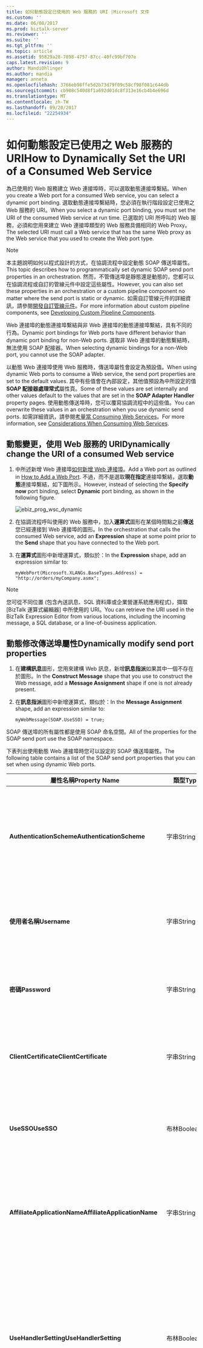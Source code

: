 ```yaml
---
title: 如何動態設定已使用的 Web 服務的 URI |Microsoft 文件
ms.custom: ''
ms.date: 06/08/2017
ms.prod: biztalk-server
ms.reviewer: ''
ms.suite: ''
ms.tgt_pltfrm: ''
ms.topic: article
ms.assetid: 95829a28-7898-4757-87cc-40fc99bf707e
caps.latest.revision: 9
author: MandiOhlinger
ms.author: mandia
manager: anneta
ms.openlocfilehash: 3766eb98ffe5d2b73d79f09c58cf98f081c644db
ms.sourcegitcommit: cb908c540d8f1a692d01dc8f313e16cb4b4e696d
ms.translationtype: MT
ms.contentlocale: zh-TW
ms.lasthandoff: 09/20/2017
ms.locfileid: "22254934"
---
```

# <a name="how-to-dynamically-set-the-uri-of-a-consumed-web-service"></a><span data-ttu-id="971a0-102">如何動態設定已使用之 Web 服務的 URI</span><span class="sxs-lookup"><span data-stu-id="971a0-102">How to Dynamically Set the URI of a Consumed Web Service</span></span>
<span data-ttu-id="971a0-103">為已使用的 Web 服務建立 Web 連接埠時，可以選取動態連接埠繫結。</span><span class="sxs-lookup"><span data-stu-id="971a0-103">When you create a Web port for a consumed Web service, you can select a dynamic port binding.</span></span> <span data-ttu-id="971a0-104">選取動態連接埠繫結時，您必須在執行階段設定已使用之 Web 服務的 URI。</span><span class="sxs-lookup"><span data-stu-id="971a0-104">When you select a dynamic port binding, you must set the URI of the consumed Web service at run time.</span></span> <span data-ttu-id="971a0-105">已選取的 URI 所呼叫的 Web 服務，必須和您用來建立 Web 連接埠類型的 Web 服務具備相同的 Web Proxy。</span><span class="sxs-lookup"><span data-stu-id="971a0-105">The selected URI must call a Web service that has the same Web proxy as the Web service that you used to create the Web port type.</span></span>  
  
> [!NOTE]
>  <span data-ttu-id="971a0-106">本主題說明如何以程式設計的方式，在協調流程中設定動態 SOAP 傳送埠屬性。</span><span class="sxs-lookup"><span data-stu-id="971a0-106">This topic describes how to programmatically set dynamic SOAP send port properties in an orchestration.</span></span> <span data-ttu-id="971a0-107">然而，不管傳送埠是靜態還是動態的，您都可以在協調流程或自訂的管線元件中設定這些屬性。</span><span class="sxs-lookup"><span data-stu-id="971a0-107">However, you can also set these properties in an orchestration or a custom pipeline component no matter where the send port is static or dynamic.</span></span> <span data-ttu-id="971a0-108">如需自訂管線元件的詳細資訊，請參閱[開發自訂管線元件](../core/developing-custom-pipeline-components.md)。</span><span class="sxs-lookup"><span data-stu-id="971a0-108">For more information about custom pipeline components, see [Developing Custom Pipeline Components](../core/developing-custom-pipeline-components.md).</span></span>  
  
 <span data-ttu-id="971a0-109">Web 連接埠的動態連接埠繫結與非 Web 連接埠的動態連接埠繫結，具有不同的行為。</span><span class="sxs-lookup"><span data-stu-id="971a0-109">Dynamic port bindings for Web ports have different behavior than dynamic port binding for non-Web ports.</span></span> <span data-ttu-id="971a0-110">選取非 Web 連接埠的動態繫結時，無法使用 SOAP 配接器。</span><span class="sxs-lookup"><span data-stu-id="971a0-110">When selecting dynamic bindings for a non-Web port, you cannot use the SOAP adapter.</span></span>  
  
 <span data-ttu-id="971a0-111">以動態 Web 連接埠使用 Web 服務時，傳送埠屬性會設定為預設值。</span><span class="sxs-lookup"><span data-stu-id="971a0-111">When using dynamic Web ports to consume a Web service, the send port properties are set to the default values.</span></span> <span data-ttu-id="971a0-112">其中有些值會在內部設定，其他值預設為中所設定的值**SOAP 配接器處理常式**屬性頁。</span><span class="sxs-lookup"><span data-stu-id="971a0-112">Some of these values are set internally and other values default to the values that are set in the **SOAP Adapter Handler** property pages.</span></span> <span data-ttu-id="971a0-113">使用動態傳送埠時，您可以覆寫協調流程中的這些值。</span><span class="sxs-lookup"><span data-stu-id="971a0-113">You can overwrite these values in an orchestration when you use dynamic send ports.</span></span> <span data-ttu-id="971a0-114">如需詳細資訊，請參閱[考量當 Consuming Web Services](../core/considerations-when-consuming-web-services.md)。</span><span class="sxs-lookup"><span data-stu-id="971a0-114">For more information, see [Considerations When Consuming Web Services](../core/considerations-when-consuming-web-services.md).</span></span>  
  
## <a name="dynamically-change-the-uri-of-a-consumed-web-service"></a><span data-ttu-id="971a0-115">動態變更，使用 Web 服務的 URI</span><span class="sxs-lookup"><span data-stu-id="971a0-115">Dynamically change the URI of a consumed Web service</span></span>  
  
1.  <span data-ttu-id="971a0-116">中所述新增 Web 連接埠[如何新增 Web 連接埠](../core/how-to-add-a-web-port.md)。</span><span class="sxs-lookup"><span data-stu-id="971a0-116">Add a Web port as outlined in [How to Add a Web Port](../core/how-to-add-a-web-port.md).</span></span> <span data-ttu-id="971a0-117">不過，而不是選取**現在指定**連接埠繫結，選取**動態**連接埠繫結，如下圖所示。</span><span class="sxs-lookup"><span data-stu-id="971a0-117">However, instead of selecting the **Specify now** port binding, select **Dynamic** port binding, as shown in the following figure.</span></span>  
  
     ![](../core/media/ebiz-prog-wsc-dynamic.gif "ebiz_prog_wsc_dynamic")  
  
2.  <span data-ttu-id="971a0-118">在協調流程呼叫使用的 Web 服務中，加入**運算式**圖形在某個時間點之前**傳送**您已經連接到 Web 連接埠的圖形。</span><span class="sxs-lookup"><span data-stu-id="971a0-118">In the orchestration that calls the consumed Web service, add an **Expression** shape at some point prior to the **Send** shape that you have connected to the Web port.</span></span>  
  
3.  <span data-ttu-id="971a0-119">在**運算式**圖形中新增運算式，類似於：</span><span class="sxs-lookup"><span data-stu-id="971a0-119">In the **Expression** shape, add an expression similar to:</span></span>  
  
    ```  
    myWebPort(Microsoft.XLANGs.BaseTypes.Address) = "http://orders/myCompany.asmx";  
    ```  
  
> [!NOTE]
>  <span data-ttu-id="971a0-120">您可從不同位置 (包含內送訊息、SQL 資料庫或企業營運系統應用程式)，擷取 [BizTalk 運算式編輯器] 中所使用的 URI。</span><span class="sxs-lookup"><span data-stu-id="971a0-120">You can retrieve the URI used in the BizTalk Expression Editor from various locations, including the incoming message, a SQL database, or a line-of-business application.</span></span>  
  
## <a name="dynamically-modify-send-port-properties"></a><span data-ttu-id="971a0-121">動態修改傳送埠屬性</span><span class="sxs-lookup"><span data-stu-id="971a0-121">Dynamically modify send port properties</span></span>  
  
1.  <span data-ttu-id="971a0-122">在**建構訊息**圖形，您用來建構 Web 訊息，新增**訊息指派**如果其中一個不存在於圖形。</span><span class="sxs-lookup"><span data-stu-id="971a0-122">In the **Construct Message** shape that you use to construct the Web message, add a **Message Assignment** shape if one is not already present.</span></span>  
  
2.  <span data-ttu-id="971a0-123">在**訊息指派**圖形中新增運算式，類似於：</span><span class="sxs-lookup"><span data-stu-id="971a0-123">In the **Message Assignment** shape, add an expression similar to:</span></span>  
  
    ```  
    myWebMessage(SOAP.UseSSO) = true;  
    ```  
  
 <span data-ttu-id="971a0-124">SOAP 傳送埠的所有屬性都是使用 SOAP 命名空間。</span><span class="sxs-lookup"><span data-stu-id="971a0-124">All of the properties for the SOAP send port use the SOAP namespace.</span></span>  
  
 <span data-ttu-id="971a0-125">下表列出使用動態 Web 連接埠時您可以設定的 SOAP 傳送埠屬性。</span><span class="sxs-lookup"><span data-stu-id="971a0-125">The following table contains a list of the SOAP send port properties that you can set when using dynamic Web ports.</span></span>  
  
|<span data-ttu-id="971a0-126">屬性名稱</span><span class="sxs-lookup"><span data-stu-id="971a0-126">Property Name</span></span>|<span data-ttu-id="971a0-127">類型</span><span class="sxs-lookup"><span data-stu-id="971a0-127">Type</span></span>|<span data-ttu-id="971a0-128">Description</span><span class="sxs-lookup"><span data-stu-id="971a0-128">Description</span></span>|  
|-------------------|----------|-----------------|  
|<span data-ttu-id="971a0-129">**AuthenticationScheme**</span><span class="sxs-lookup"><span data-stu-id="971a0-129">**AuthenticationScheme**</span></span>|<span data-ttu-id="971a0-130">字串</span><span class="sxs-lookup"><span data-stu-id="971a0-130">String</span></span>|<span data-ttu-id="971a0-131">呼叫 Web 服務所使用的驗證方法</span><span class="sxs-lookup"><span data-stu-id="971a0-131">Authentication method to use for calling the Web service</span></span><br /><br /> <span data-ttu-id="971a0-132">預設值： 匿名</span><span class="sxs-lookup"><span data-stu-id="971a0-132">Default value: Anonymous</span></span><br /><br /> <span data-ttu-id="971a0-133">其他允許的值： 基本、 摘要式、 NTLM</span><span class="sxs-lookup"><span data-stu-id="971a0-133">Other allowed values: Basic, Digest, NTLM</span></span>|  
|<span data-ttu-id="971a0-134">**使用者名稱**</span><span class="sxs-lookup"><span data-stu-id="971a0-134">**Username**</span></span>|<span data-ttu-id="971a0-135">字串</span><span class="sxs-lookup"><span data-stu-id="971a0-135">String</span></span>|<span data-ttu-id="971a0-136">指定要用於存取目標 Web 服務的使用者名稱。</span><span class="sxs-lookup"><span data-stu-id="971a0-136">User name to specify for accessing the target Web service.</span></span><br /><br /> <span data-ttu-id="971a0-137">預設值： 空白</span><span class="sxs-lookup"><span data-stu-id="971a0-137">Default value: Blank</span></span>|  
|<span data-ttu-id="971a0-138">**密碼**</span><span class="sxs-lookup"><span data-stu-id="971a0-138">**Password**</span></span>|<span data-ttu-id="971a0-139">字串</span><span class="sxs-lookup"><span data-stu-id="971a0-139">String</span></span>|<span data-ttu-id="971a0-140">要提供給伺服器驗證的使用者密碼。</span><span class="sxs-lookup"><span data-stu-id="971a0-140">User password to use for authentication with the server.</span></span><br /><br /> <span data-ttu-id="971a0-141">預設值： 空白</span><span class="sxs-lookup"><span data-stu-id="971a0-141">Default value: Blank</span></span>|  
|<span data-ttu-id="971a0-142">**ClientCertificate**</span><span class="sxs-lookup"><span data-stu-id="971a0-142">**ClientCertificate**</span></span>|<span data-ttu-id="971a0-143">字串</span><span class="sxs-lookup"><span data-stu-id="971a0-143">String</span></span>|<span data-ttu-id="971a0-144">用戶端安全通訊端層 (SSL) 憑證的指紋。</span><span class="sxs-lookup"><span data-stu-id="971a0-144">Thumbprint of client Secure Sockets Layer (SSL) certificate.</span></span><br /><br /> <span data-ttu-id="971a0-145">預設值： 空白</span><span class="sxs-lookup"><span data-stu-id="971a0-145">Default value: Blank</span></span>|  
|<span data-ttu-id="971a0-146">**UseSSO**</span><span class="sxs-lookup"><span data-stu-id="971a0-146">**UseSSO**</span></span>|<span data-ttu-id="971a0-147">布林</span><span class="sxs-lookup"><span data-stu-id="971a0-147">Boolean</span></span>|<span data-ttu-id="971a0-148">指示此 Web 連接埠是否使用「單一登入」(SSO)。</span><span class="sxs-lookup"><span data-stu-id="971a0-148">Indicates whether this Web port will use Single Sign-On (SSO).</span></span><br /><br /> <span data-ttu-id="971a0-149">預設值：False</span><span class="sxs-lookup"><span data-stu-id="971a0-149">Default value: False</span></span>|  
|<span data-ttu-id="971a0-150">**AffiliateApplicationName**</span><span class="sxs-lookup"><span data-stu-id="971a0-150">**AffiliateApplicationName**</span></span>|<span data-ttu-id="971a0-151">字串</span><span class="sxs-lookup"><span data-stu-id="971a0-151">String</span></span>|<span data-ttu-id="971a0-152">此 Web 連接埠將用於贖回用戶端認證票證的 SSO 應用程式名稱。</span><span class="sxs-lookup"><span data-stu-id="971a0-152">The name of the SSO application that this Web port will use to redeem the ticket for client credentials.</span></span><br /><br /> <span data-ttu-id="971a0-153">預設值： 空白</span><span class="sxs-lookup"><span data-stu-id="971a0-153">Default value: Blank</span></span>|  
|<span data-ttu-id="971a0-154">**UseHandlerSetting**</span><span class="sxs-lookup"><span data-stu-id="971a0-154">**UseHandlerSetting**</span></span>|<span data-ttu-id="971a0-155">布林</span><span class="sxs-lookup"><span data-stu-id="971a0-155">Boolean</span></span>|<span data-ttu-id="971a0-156">指示此 Web 連接埠是否使用 SOAP 傳送處理常式的 HTTP Proxy 設定。</span><span class="sxs-lookup"><span data-stu-id="971a0-156">Indicates whether this Web port will use SOAP send handler HTTP proxy settings.</span></span> <span data-ttu-id="971a0-157">**注意：** 如果**UseProxy**設定的內容屬性，然後**UseHandlerSetting**內容屬性會被忽略。</span><span class="sxs-lookup"><span data-stu-id="971a0-157">**Note:**  If the **UseProxy** context property is set, then **UseHandlerSetting** context property is ignored.</span></span> <br /><br /> <span data-ttu-id="971a0-158">預設值：False</span><span class="sxs-lookup"><span data-stu-id="971a0-158">Default value: False</span></span>|  
|<span data-ttu-id="971a0-159">**UseProxy**</span><span class="sxs-lookup"><span data-stu-id="971a0-159">**UseProxy**</span></span>|<span data-ttu-id="971a0-160">布林</span><span class="sxs-lookup"><span data-stu-id="971a0-160">Boolean</span></span>|<span data-ttu-id="971a0-161">指示此 Web 連接埠是否使用 Proxy 伺服器來存取目標 Web 服務。</span><span class="sxs-lookup"><span data-stu-id="971a0-161">Indicates whether this Web port will use a proxy server to access the target Web service.</span></span> <span data-ttu-id="971a0-162">**注意：** 如果**UseProxy**設定的內容屬性，然後**UseHandlerSetting**內容屬性會被忽略。</span><span class="sxs-lookup"><span data-stu-id="971a0-162">**Note:**  If the **UseProxy** context property is set, then **UseHandlerSetting** context property is ignored.</span></span> <br /><br /> <span data-ttu-id="971a0-163">預設值：False</span><span class="sxs-lookup"><span data-stu-id="971a0-163">Default value: False</span></span>|  
|<span data-ttu-id="971a0-164">**ProxyAddress**</span><span class="sxs-lookup"><span data-stu-id="971a0-164">**ProxyAddress**</span></span>|<span data-ttu-id="971a0-165">字串</span><span class="sxs-lookup"><span data-stu-id="971a0-165">String</span></span>|<span data-ttu-id="971a0-166">用於 Web 服務呼叫的 HTTP Proxy 位址。</span><span class="sxs-lookup"><span data-stu-id="971a0-166">Address of the HTTP proxy to use for the Web service call.</span></span><br /><br /> <span data-ttu-id="971a0-167">預設值： 從 SOAP 傳送處理常式屬性擷取。</span><span class="sxs-lookup"><span data-stu-id="971a0-167">Default value: Retrieved from SOAP send handler properties.</span></span>|  
|<span data-ttu-id="971a0-168">**ProxyPort**</span><span class="sxs-lookup"><span data-stu-id="971a0-168">**ProxyPort**</span></span>|<span data-ttu-id="971a0-169">Integer</span><span class="sxs-lookup"><span data-stu-id="971a0-169">Integer</span></span>|<span data-ttu-id="971a0-170">用於 Web 服務呼叫的 HTTP Proxy 連接埠。</span><span class="sxs-lookup"><span data-stu-id="971a0-170">Port of the HTTP proxy to use for the Web service call.</span></span><br /><br /> <span data-ttu-id="971a0-171">預設值： 從 SOAP 傳送處理常式屬性擷取。</span><span class="sxs-lookup"><span data-stu-id="971a0-171">Default value: Retrieved from SOAP send handler properties.</span></span>|  
|<span data-ttu-id="971a0-172">**ProxyUsername**</span><span class="sxs-lookup"><span data-stu-id="971a0-172">**ProxyUsername**</span></span>|<span data-ttu-id="971a0-173">字串</span><span class="sxs-lookup"><span data-stu-id="971a0-173">String</span></span>|<span data-ttu-id="971a0-174">用於 HTTP Proxy 的使用者名稱。</span><span class="sxs-lookup"><span data-stu-id="971a0-174">User name to use for the HTTP proxy.</span></span><br /><br /> <span data-ttu-id="971a0-175">預設值： 從 SOAP 傳送處理常式屬性擷取。</span><span class="sxs-lookup"><span data-stu-id="971a0-175">Default value: Retrieved from SOAP send handler properties.</span></span>|  
|<span data-ttu-id="971a0-176">**ProxyPassword**</span><span class="sxs-lookup"><span data-stu-id="971a0-176">**ProxyPassword**</span></span>|<span data-ttu-id="971a0-177">字串</span><span class="sxs-lookup"><span data-stu-id="971a0-177">String</span></span>|<span data-ttu-id="971a0-178">用於 HTTP Proxy 的密碼。</span><span class="sxs-lookup"><span data-stu-id="971a0-178">Password to use for the HTTP proxy.</span></span><br /><br /> <span data-ttu-id="971a0-179">預設值： 從 SOAP 傳送處理常式屬性擷取。</span><span class="sxs-lookup"><span data-stu-id="971a0-179">Default value: Retrieved from SOAP send handler properties.</span></span>|  
|<span data-ttu-id="971a0-180">**ClientConnectionTimeout**</span><span class="sxs-lookup"><span data-stu-id="971a0-180">**ClientConnectionTimeout**</span></span>|<span data-ttu-id="971a0-181">Int32</span><span class="sxs-lookup"><span data-stu-id="971a0-181">Int32</span></span>|<span data-ttu-id="971a0-182">HTTP 用戶端連線逾時值。</span><span class="sxs-lookup"><span data-stu-id="971a0-182">Time-out value for HTTP client connection.</span></span><br /><br /> <span data-ttu-id="971a0-183">預設值： 相同預設 ASP.NET HTTP 連線逾時。</span><span class="sxs-lookup"><span data-stu-id="971a0-183">Default value: Same as default ASP.NET HTTP connection time-out.</span></span>|  
|<span data-ttu-id="971a0-184">**類型名稱**</span><span class="sxs-lookup"><span data-stu-id="971a0-184">**TypeName**</span></span>|<span data-ttu-id="971a0-185">字串</span><span class="sxs-lookup"><span data-stu-id="971a0-185">String</span></span>|<span data-ttu-id="971a0-186">指定包含要叫用的 Web 方法的類別名稱。</span><span class="sxs-lookup"><span data-stu-id="971a0-186">Specify the name of the class that contains the Web method to be invoked.</span></span><br /><br /> <span data-ttu-id="971a0-187">預設值： 空白</span><span class="sxs-lookup"><span data-stu-id="971a0-187">Default value: Blank</span></span>|  
|<span data-ttu-id="971a0-188">**MethodName**</span><span class="sxs-lookup"><span data-stu-id="971a0-188">**MethodName**</span></span>|<span data-ttu-id="971a0-189">字串</span><span class="sxs-lookup"><span data-stu-id="971a0-189">String</span></span>|<span data-ttu-id="971a0-190">指定將要叫用之類別的方法。</span><span class="sxs-lookup"><span data-stu-id="971a0-190">Specify the method of the class that will be invoked.</span></span> <span data-ttu-id="971a0-191">**注意：** 設定**MethodName**屬性靜態 soap 傳送埠以程式設計的方式，您需要設定**方法名稱**與 **[稍後指定]** 中**Web 服務** 索引標籤**SOAP 傳輸屬性**在 BizTalk Server 管理主控台 對話方塊。</span><span class="sxs-lookup"><span data-stu-id="971a0-191">**Note:**  To configure **MethodName** property for the static SOAP send port programmatically, you need to set **Method name** as to **[Specify Later]** in the **Web Service** tab of the **SOAP Transport Properties** dialog box in BizTalk Server Administration console.</span></span> <span data-ttu-id="971a0-192">如需有關**SOAP 傳輸屬性**對話方塊中，請參閱**SOAP 傳輸屬性對話方塊、 Web 服務** 索引標籤[!INCLUDE[ui-guidance-developers-reference](../includes/ui-guidance-developers-reference.md)]。</span><span class="sxs-lookup"><span data-stu-id="971a0-192">For more information about **SOAP Transport Properties** dialog box, see the **SOAP Transport Properties Dialog Box, Web service** tab [!INCLUDE[ui-guidance-developers-reference](../includes/ui-guidance-developers-reference.md)].</span></span> <br /><br /> <span data-ttu-id="971a0-193">預設值： 空白</span><span class="sxs-lookup"><span data-stu-id="971a0-193">Default value: Blank</span></span>|  
|<span data-ttu-id="971a0-194">**AssemblyName**</span><span class="sxs-lookup"><span data-stu-id="971a0-194">**AssemblyName**</span></span>|<span data-ttu-id="971a0-195">字串</span><span class="sxs-lookup"><span data-stu-id="971a0-195">String</span></span>|<span data-ttu-id="971a0-196">識別要載入和執行的 .NET 類型與組件。</span><span class="sxs-lookup"><span data-stu-id="971a0-196">Identifies the .NET type and assembly to be loaded and executed.</span></span><br /><br /> <span data-ttu-id="971a0-197">預設值： 空白</span><span class="sxs-lookup"><span data-stu-id="971a0-197">Default value: Blank</span></span>|  
|<span data-ttu-id="971a0-198">**UnknownHeaders**</span><span class="sxs-lookup"><span data-stu-id="971a0-198">**UnknownHeaders**</span></span>|<span data-ttu-id="971a0-199">字串</span><span class="sxs-lookup"><span data-stu-id="971a0-199">String</span></span>|<span data-ttu-id="971a0-200">指定未知 SOAP 標頭的序列化清單。</span><span class="sxs-lookup"><span data-stu-id="971a0-200">Specifies the serialized list of unknown SOAP headers.</span></span><br /><br /> <span data-ttu-id="971a0-201">預設值： 空白</span><span class="sxs-lookup"><span data-stu-id="971a0-201">Default value: Blank</span></span>|  
|<span data-ttu-id="971a0-202">**UserDefined**</span><span class="sxs-lookup"><span data-stu-id="971a0-202">**UserDefined**</span></span>|<span data-ttu-id="971a0-203">字串</span><span class="sxs-lookup"><span data-stu-id="971a0-203">String</span></span>|<span data-ttu-id="971a0-204">定義使用者定義的類別</span><span class="sxs-lookup"><span data-stu-id="971a0-204">Defines user-defined classes</span></span><br /><br /> <span data-ttu-id="971a0-205">預設值： 空白</span><span class="sxs-lookup"><span data-stu-id="971a0-205">Default value: Blank</span></span>|  
|<span data-ttu-id="971a0-206">**UseSoap12**</span><span class="sxs-lookup"><span data-stu-id="971a0-206">**UseSoap12**</span></span>|<span data-ttu-id="971a0-207">布林</span><span class="sxs-lookup"><span data-stu-id="971a0-207">Boolean</span></span>|<span data-ttu-id="971a0-208">指定產生支援 SOAP 1.2 通訊協定的 Proxy 程式碼。</span><span class="sxs-lookup"><span data-stu-id="971a0-208">Specify to generate proxy code that will support the SOAP 1.2 protocol.</span></span> <span data-ttu-id="971a0-209">若此屬性為 False，則會產生 SOAP 1.1 相容的 Proxy 程式碼。</span><span class="sxs-lookup"><span data-stu-id="971a0-209">If this property is False, SOAP 1.1-compliant proxy code will be generated.</span></span><br /><br /> <span data-ttu-id="971a0-210">預設值：False</span><span class="sxs-lookup"><span data-stu-id="971a0-210">Default value: False</span></span>|  
  
> [!NOTE]
>  <span data-ttu-id="971a0-211">除了**ClientConnectionTimeout**設定，這些值可以只以動態方式使用時將 sqlquerymode**動態**連接埠繫結。</span><span class="sxs-lookup"><span data-stu-id="971a0-211">Except for the **ClientConnectionTimeout** setting, these values can only be dynamically set when using **Dynamic** port bindings.</span></span> <span data-ttu-id="971a0-212">它們是唯讀狀態時使用**現在指定**連接埠繫結。</span><span class="sxs-lookup"><span data-stu-id="971a0-212">They are read-only when using the **Specify now** port binding.</span></span> <span data-ttu-id="971a0-213">您可以設定**ClientConnectionTimeout**設定**現在指定**和**動態**連接埠繫結。</span><span class="sxs-lookup"><span data-stu-id="971a0-213">You can set the **ClientConnectionTimeout** setting with both **Specify now** and **Dynamic** port bindings.</span></span>  
  
## <a name="see-also"></a><span data-ttu-id="971a0-214">另請參閱</span><span class="sxs-lookup"><span data-stu-id="971a0-214">See Also</span></span>  
 <span data-ttu-id="971a0-215">[SOAP 標頭與已使用的 Web 服務](../core/soap-headers-with-consumed-web-services.md) </span><span class="sxs-lookup"><span data-stu-id="971a0-215">[SOAP Headers with Consumed Web Services](../core/soap-headers-with-consumed-web-services.md) </span></span>  
 [<span data-ttu-id="971a0-216">建立 Web 連接埠</span><span class="sxs-lookup"><span data-stu-id="971a0-216">Creating Web Ports</span></span>](../core/creating-web-ports.md)
